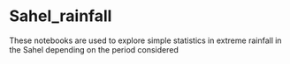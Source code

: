 # Sahel_rainfall
These notebooks are used to explore simple statistics in extreme rainfall in the Sahel depending on the period considered
